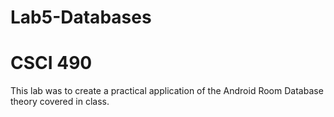 # Lab5-Databases
# CSCI 490

This lab was to create a practical application of the Android Room Database theory covered in class.
